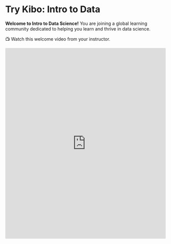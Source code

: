 # Try Kibo: Intro to Data


**Welcome to Intro to Data Science!** You are joining a global learning community dedicated to helping you learn and thrive in data science. 

<aside>

📺 Watch this welcome video from your instructor.

</aside>

<div style="position: relative; height: 100%; width: 100%;">
    <iframe width="100%" height="600" src="https://www.youtube.com/embed/j4ilyAbjjkvsF4" title="Welcome to the web foundation course" frameborder="0" allow="accelerometer; autoplay; clipboard-write; encrypted-media; gyroscope; picture-in-picture" allowfullscreen></iframe>
</div>

### Course Description
Data science is applicable to a myriad of professions, and analyzing large amounts of data is a common application of computer science. This course empowers students to analyze data, and produce data-driven insights. It covers the foundational suite of concepts needed to solve data problems, including preparation (collection and processing), presentation (information visualization), and analysis (machine learning).

Data analysis requires acquiring and cleaning data from various sources including the web, APIs, and databases. Students learn techniques for summarizing and exploring data with tools like spreadsheets, jupyter notebook, and Python. They also learn to create data visualizations, and practice communication with data. Finally, students are introduced to machine learning techniques of prediction and classification, which will prepare them for advanced study of data science.

Throughout the course, students will work with real datasets and attempt to answer questions relevant to real-life problems.

### Course Objectives
At the end of the course, student will
- Understand the basics of data science, its relevance in the current business environment and its applications in solving real-world problems.
- Learn various data collection and cleaning techniques, and tools.
- Learn how to visualize and analyze data to generate insights that drive business decisions.
- Understand the basic concepts of machine learning and how to apply them to real-world problems.

### Weekly Topics
- Intro to Data Science
- Data Collection and Cleaning
- Data Visualization and Insight
- Intro to Machine Learning

### Completing your lessons

This page will include all the lessons for the class. Each week, {{instructor_name}} will add new lessons and assignments for you to work on. 
Bookmark this page to find all of your lessons: [add link here]()

To find lessons, click the Table of Contents (three horizontal lines) on the top left corner of the page. You can also click the arrows to navigate to the next lesson. 

<aside>


📺 Watch this lesson navigation walkthrough video from Emmy, one of your community managers

</aside>

<!-- Emmy or instructo to record navigation walk-through video -->
<div style="position: relative; height: 100%; width: 100%;">
    <iframe width="100%" height="600" src="https://www.youtube.com/embed/_lvfgghhht5x4lXE" title="Lesson Page Walkthrough" frameborder="0" allow="accelerometer; autoplay; clipboard-write; encrypted-media; gyroscope; picture-in-picture" allowfullscreen></iframe>
</div>


### Instructor
<!-- Instrustor name should be changed -->
<aside>

- John Doe
- john.doe@kibo.school

</aside>

### Meeting Times
Note: all times are shown in UTC.

- 
- 


<!-- This page should include:
- Tools -->


Copyright © 2022 Kibo, Inc. All Rights Reserved.


